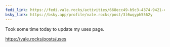 ```yaml
---
fedi_link: https://fedi.vale.rocks/activities/668ecc49-b9c3-4374-9421-cde8f9a87bcc
bsky_link: https://bsky.app/profile/vale.rocks/post/3l6wqyph5562y
---
```


Took some time today to update my uses page.

<https://vale.rocks/posts/uses>
